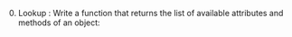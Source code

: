 0. Lookup : Write a function that returns the list of available attributes and methods of an object:

